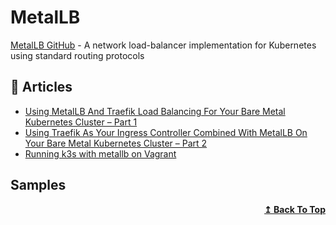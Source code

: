 # MetalLB

[MetalLB GitHub](https://github.com/metallb/metallb) - A network load-balancer implementation for Kubernetes using standard routing protocols

## 📕 Articles
- [Using MetalLB And Traefik Load Balancing For Your Bare Metal Kubernetes Cluster – Part 1](https://www.devtech101.com/2019/02/23/using-metallb-and-traefik-load-balancing-for-your-bare-metal-kubernetes-cluster-part-1/)
- [Using Traefik As Your Ingress Controller Combined With MetalLB On Your Bare Metal Kubernetes Cluster – Part 2](https://www.devtech101.com/2019/03/02/using-traefik-as-your-ingress-controller-combined-with-metallb-on-your-bare-metal-kubernetes-cluster-part-2/)
- [Running k3s with metallb on Vagrant](https://medium.com/@toja/running-k3s-with-metallb-on-vagrant-bd9603a5113b)

## Samples

<div align="right">
  <b><a href="#contents">↥ Back To Top</a></b>
</div>
